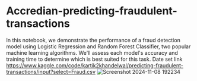 # Accredian-predicting-fraudulent-transactions
In this notebook, we demonstrate the performance of a fraud detection model using Logistic Regression and Random Forest Classifier, two popular machine learning algorithms. We'll assess each model's accuracy and training time to determine which is best suited for this task.
Date set link https://www.kaggle.com/code/kartik2khandelwal/predicting-fraudulent-transactions/input?select=Fraud.csv
![Screenshot 2024-11-08 192234](https://github.com/user-attachments/assets/1b4dfcea-370c-48a7-b108-790f8ed3261e)
